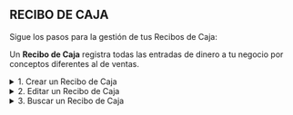 ## **RECIBO DE CAJA**

Sigue los pasos para la gestión de tus Recibos de Caja:  

Un **Recibo de Caja** registra todas las entradas de dinero a tu negocio por conceptos diferentes al de ventas.  

<details><summary class="text-primary">1. Crear un Recibo de Caja</summary>
        <p>1.1 En la esquina inferior derecha, haz clic en <b>Boton + Rojo</b></p>
        <p>1.2 La <b>Fecha</b> se carga con la fecha actual del día.</p>
        <p>1.3 Digita el Tercero que realiza el pago. (<b>Recibido de</b>)</p>
        <p>1.4 Digita el <b>Concepto</b>, descripción o información adicional.</p>
        <p>1.4 Digita el <b>Valor</b> para cubrir la obligación.</p>
        <p>1.5 Selecciona la <b>Forma de Pago</b>.</p>
        <p>1.5 Para finalizar clic en <b>Guardar</b>.</p>
        <p>*Puedes imprimir un Recibo de Caja dando clic derecho sobre el Comprobante e <b>Imprimir</b>.</p>
        <p>*Puedes imprimir un Recibo de Caja en tamaño media carta dando clic derecho sobre el Comprobante y <b>Vista Previa</b>.</p>
</details>

<details><summary class="text-primary">2. Editar un Recibo de Caja</summary>
        <p>2.1 Haz clic derecho sobre el Recibo de Caja y la opción <b>Editar</b>.</p>
        <p>2.2 Edita los campos necesarios.</p>
        <p>2.3 Haz clic en le bóton <b>Guardar</b>.</p>
</details>

<details><summary class="text-primary">3. Buscar un Recibo de Caja</summary>
        <p>3.1 Haz clic en el icono <b>Buscar</b> (Accesos Directos).</p>
        <p>3.2 Digita la información en el campo por el que deseas buscar el Recibo de Caja.</p>
        <p>3.4 Visualiza la información en la lista General de Recibos de Caja.</p>
</details>